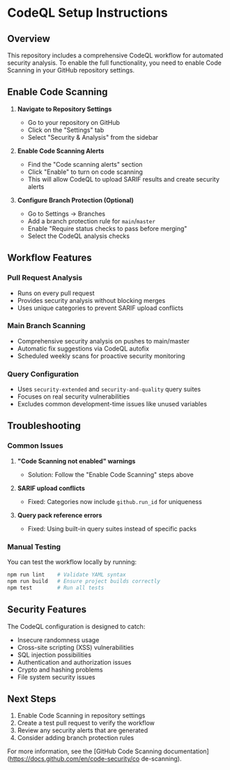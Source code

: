 # CodeQL Setup Instructions

## Overview

This repository includes a comprehensive CodeQL workflow for automated security
analysis. To enable the full functionality, you need to enable Code Scanning in
your GitHub repository settings.

## Enable Code Scanning

1. **Navigate to Repository Settings**
   - Go to your repository on GitHub
   - Click on the "Settings" tab
   - Select "Security & Analysis" from the sidebar

2. **Enable Code Scanning Alerts**
   - Find the "Code scanning alerts" section
   - Click "Enable" to turn on code scanning
   - This will allow CodeQL to upload SARIF results and create security alerts

3. **Configure Branch Protection (Optional)**
   - Go to Settings → Branches
   - Add a branch protection rule for `main`/`master`
   - Enable "Require status checks to pass before merging"
   - Select the CodeQL analysis checks

## Workflow Features

### Pull Request Analysis

- Runs on every pull request
- Provides security analysis without blocking merges
- Uses unique categories to prevent SARIF upload conflicts

### Main Branch Scanning

- Comprehensive security analysis on pushes to main/master
- Automatic fix suggestions via CodeQL autofix
- Scheduled weekly scans for proactive security monitoring

### Query Configuration

- Uses `security-extended` and `security-and-quality` query suites
- Focuses on real security vulnerabilities
- Excludes common development-time issues like unused variables

## Troubleshooting

### Common Issues

1. **"Code Scanning not enabled" warnings**
   - Solution: Follow the "Enable Code Scanning" steps above

2. **SARIF upload conflicts**
   - Fixed: Categories now include `github.run_id` for uniqueness

3. **Query pack reference errors**
   - Fixed: Using built-in query suites instead of specific packs

### Manual Testing

You can test the workflow locally by running:

```bash
npm run lint    # Validate YAML syntax
npm run build   # Ensure project builds correctly
npm test        # Run all tests
```

## Security Features

The CodeQL configuration is designed to catch:

- Insecure randomness usage
- Cross-site scripting (XSS) vulnerabilities
- SQL injection possibilities
- Authentication and authorization issues
- Crypto and hashing problems
- File system security issues

## Next Steps

1. Enable Code Scanning in repository settings
2. Create a test pull request to verify the workflow
3. Review any security alerts that are generated
4. Consider adding branch protection rules

For more information, see the
[GitHub Code Scanning
documentation](<https://docs.github.com/en/code-security/co>
de-scanning).
